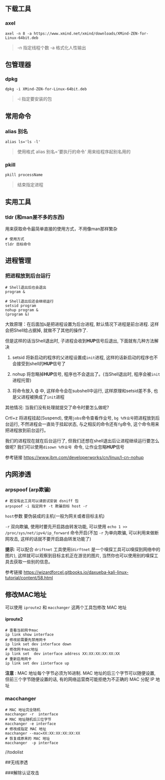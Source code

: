 ## 下载工具
### axel
```shell
axel -n 8 -a https://www.xmind.net/xmind/downloads/XMind-ZEN-for-Linux-64bit.deb
```
> -n 指定线程个数 -a 格式化人性输出

## 包管理器
### dpkg 
```shell
dpkg -i XMind-ZEN-for-Linux-64bit.deb
```
> -i 指定要安装的包


## 常用命令 
### alias 别名
```shell
alias ls='ls -l'
```
> 使用格式 alias 别名='要执行的命令'
> 用来给程序起别名用的
### pkill
```shell
pkill processName
```
> 结束指定进程



## 实用工具
### tldr (和man差不多的东西)
用来获取命令最简单直接的使用方式，不用像man那样繁杂
```shell
# 使用方式
tldr 目标命令
```



## 进程管理

### 把进程放到后台运行

```shell
# Shell退出后也会退出
program &

# Shell退出后还会继续运行
setsid program
nohup program &
(program &)
```
大致原理：在后面加`&`是把进程设置为后台进程, 默认情况下进程是前台进程. 这样会把Shell给占据掉, 就做不了其他的操作了. 

但是这样的话当Shell退出时, 子进程会收到**HUP**信号后退出, 下面就有几种方法解决

1. setsid 将新启动的程序的父进程设置成`init`进程, 这样的话新启动的程序也不会接受到shell的**HUP**信号了

2. nohup 将忽略掉**HUP**信号, 程序也不会退出了。(当Shell退出时, 程序会被`init`进程托管)
3. 将命令放入 **()** 中, 这样命令会在subshell中运行, 这样原理和setsid差不多, 也是父进程被换成了`init`进程



其他情况: 当我们没有处理就提交了命令时要怎么做呢?

Crtl+z 将进程挂起(Suspend), 使用`jobs`命令查看作业号, `bg %作业号`把进程放到后台运行, 不然进程会一直处于挂起状态, 与之相反的命令还有`fg`命令, 这个命令用来把进程放到前台运行。

我们的进程现在就在后台运行了, 但我们还想在shell退出后让进程继续运行要怎么做呢? 我们可以使用`disown %作业号 `命令, 让作业忽略**HUP**信号

参考链接 https://www.ibm.com/developerworks/cn/linux/l-cn-nohup



## 内网渗透

### arpspoof (arp欺骗)

```shell
# 若没有此工具可以请尝试安装 dsniff 包
arpspoof -i 指定网卡 -t 欺骗目标 host -r
```

`host`参数 要伪装成的主机(一般为网关或者目标主机)

`-r` 双向欺骗, 使用时要先开启路由转发功能, 可以使用 `echo 1 >> /proc/sys/net/ipv4/ip_forward` 命令开启(不加 `-r` 为单向欺骗, 可以利用来做断网攻击, 这样的话就不要开启路由转发功能了)

**提示**: 可以配合 `driftnet` 工具使用(`dirftnet` 是一个嗅探工具可以嗅探到网络中的图片), 这样就可以观察到目标主机正在游览的图片, 当然你也可以使用别的嗅探工具去获取一些别的信息。

参考链接 https://wizardforcel.gitbooks.io/daxueba-kali-linux-tutorial/content/58.html



## 修改MAC地址

可以使用 `iproute2` 和 `macchanger` 这两个工具包修改 MAC 地址
#### iproute2
```shell
# 查看当前网卡mac
ip link show interface
# 修改前需要先禁用网卡
ip link set dev interface down
# 修改网卡mac地址
ip link set  dev interface address XX:XX:XX:XX:XX:XX
# 重新启用网卡
ip link set dev iinterface up
```
**注意** : MAC 地址每个字节必须为16进制. MAC 地址的后三个字节可以随便设置, 但前三个字节随便设置的话, 有的网络运营商可能拒绝为不正确的 MAC 分配 IP 地址

### macchanger
```shell
# MAC 地址完全随机
macchanger -r  interface
# MAC 地址随机后三位字节
macchanger -e interface
# 修改成指定 MAC 地址
macchanger --mac=XX:XX:XX:XX:XX:XX
# 恢复成原来的 MAC 地址
macchanger  -p interface
```

//todolist

##无线渗透

###解除认证攻击

```

```



